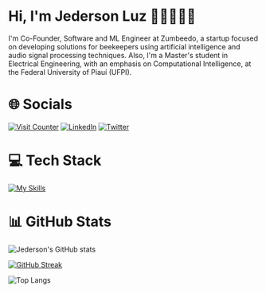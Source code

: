 # Hi, I'm Jederson Luz 👋🏻🧑🏻‍💻

I'm Co-Founder, Software and ML Engineer at Zumbeedo, a startup focused on developing solutions for beekeepers using artificial intelligence and audio signal processing techniques. Also, I'm a Master's student in Electrical Engineering, with an emphasis on Computational Intelligence, at the Federal University of Piauí (UFPI).

# 🌐 Socials
[![Visit Counter](https://visitcount.itsvg.in/api?id=JedersonLuz&icon=0&color=1)](https://visitcount.itsvg.in)
[![LinkedIn](https://img.shields.io/badge/LinkedIn-%230077B5.svg?logo=linkedin&logoColor=white)](https://linkedin.com/in/jedersonluz) 
[![Twitter](https://img.shields.io/badge/Twitter-%231DA1F2.svg?logo=Twitter&logoColor=white)](https://twitter.com/Jederson_Luz)

# 💻 Tech Stack
[![My Skills](https://skillicons.dev/icons?i=python,nodejs,ts,fastapi,nextjs,react,tailwind,figma,prisma,planetscale,vercel,netlify,aws,docker,firebase,mysql,postgres,tensorflow,pytorch,linux)](https://skillicons.dev)

# 📊 GitHub Stats
![Jederson's GitHub stats](https://github-readme-stats.vercel.app/api?username=jedersonluz&show_icons=true&bg_color=00000000)

[![GitHub Streak](https://github-readme-streak-stats.herokuapp.com?user=JedersonLuz&theme=transparent)](https://git.io/streak-stats)

![Top Langs](https://github-readme-stats.vercel.app/api/top-langs/?username=jedersonluz&layout=compact&bg_color=00000000)

<!--
<img src="https://raw.githubusercontent.com/JedersonLuz/JedersonLuz/output/snake.svg" alt="Snake animation" />
-->
